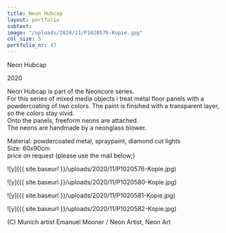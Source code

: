 ```yaml
---
title: Neon Hubcap
layout: portfolio
subtext: 
image: "/uploads/2020/11/P1020576-Kopie.jpg"
col_size: 5
portfolio_nr: 47
---
```


Neon Hubcap

2020

Neon Hubcap is part of the Neoncore series.  
For this series of mixed media objects i treat metal floor panels with a powdercoating of two colors. The paint is finsihed with a transparent layer, so the colors stay vivid.  
Onto the panels, freeform neons are attached.  
The neons are handmade by a neonglass blower.

Material: powdercoated metal, spraypaint, diamond cut lights  
Size: 60x90cm  
price on request (please use the mail below;)

![y]({{ site.baseurl }}/uploads/2020/11/P1020576-Kopie.jpg)

![y]({{ site.baseurl }}/uploads/2020/11/P1020580-Kopie.jpg)

![y]({{ site.baseurl }}/uploads/2020/11/P1020581-Kopie.jpg)

![y]({{ site.baseurl }}/uploads/2020/11/P1020582-Kopie.jpg)

(C) Munich artist Emanuel Mooner / Neon Artist, Neon Art
